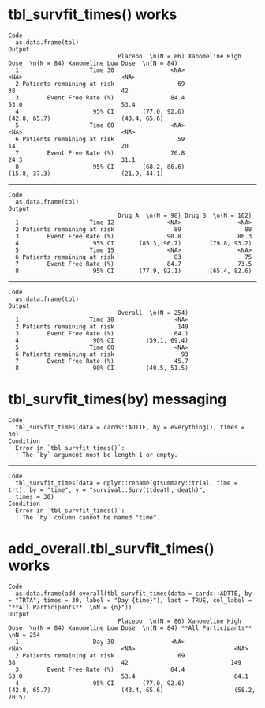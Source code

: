 # tbl_survfit_times() works

    Code
      as.data.frame(tbl)
    Output
                                   Placebo  \n(N = 86) Xanomeline High Dose  \n(N = 84) Xanomeline Low Dose  \n(N = 84)
      1                    Time 30                <NA>                             <NA>                            <NA>
      2 Patients remaining at risk                  69                               38                              42
      3        Event Free Rate (%)                84.4                             53.0                            53.4
      4                     95% CI        (77.0, 92.6)                     (42.8, 65.7)                    (43.4, 65.6)
      5                    Time 60                <NA>                             <NA>                            <NA>
      6 Patients remaining at risk                  59                               14                              20
      7        Event Free Rate (%)                76.8                             24.3                            31.1
      8                     95% CI        (68.2, 86.6)                     (15.8, 37.3)                    (21.9, 44.1)

---

    Code
      as.data.frame(tbl)
    Output
                                   Drug A  \n(N = 98) Drug B  \n(N = 102)
      1                    Time 12               <NA>                <NA>
      2 Patients remaining at risk                 89                  88
      3        Event Free Rate (%)               90.8                86.3
      4                     95% CI       (85.3, 96.7)        (79.8, 93.2)
      5                    Time 15               <NA>                <NA>
      6 Patients remaining at risk                 83                  75
      7        Event Free Rate (%)               84.7                73.5
      8                     95% CI       (77.9, 92.1)        (65.4, 82.6)

---

    Code
      as.data.frame(tbl)
    Output
                                   Overall  \n(N = 254)
      1                    Time 30                 <NA>
      2 Patients remaining at risk                  149
      3        Event Free Rate (%)                 64.1
      4                     90% CI         (59.1, 69.4)
      5                    Time 60                 <NA>
      6 Patients remaining at risk                   93
      7        Event Free Rate (%)                 45.7
      8                     90% CI         (40.5, 51.5)

# tbl_survfit_times(by) messaging

    Code
      tbl_survfit_times(data = cards::ADTTE, by = everything(), times = 30)
    Condition
      Error in `tbl_survfit_times()`:
      ! The `by` argument must be length 1 or empty.

---

    Code
      tbl_survfit_times(data = dplyr::rename(gtsummary::trial, time = trt), by = "time", y = "survival::Surv(ttdeath, death)",
      times = 30)
    Condition
      Error in `tbl_survfit_times()`:
      ! The `by` column cannot be named "time".

# add_overall.tbl_survfit_times() works

    Code
      as.data.frame(add_overall(tbl_survfit_times(data = cards::ADTTE, by = "TRTA", times = 30, label = "Day {time}"), last = TRUE, col_label = "**All Participants**  \nN = {n}"))
    Output
                                   Placebo  \n(N = 86) Xanomeline High Dose  \n(N = 84) Xanomeline Low Dose  \n(N = 84) **All Participants**  \nN = 254
      1                     Day 30                <NA>                             <NA>                            <NA>                            <NA>
      2 Patients remaining at risk                  69                               38                              42                             149
      3        Event Free Rate (%)                84.4                             53.0                            53.4                            64.1
      4                     95% CI        (77.0, 92.6)                     (42.8, 65.7)                    (43.4, 65.6)                    (58.2, 70.5)

